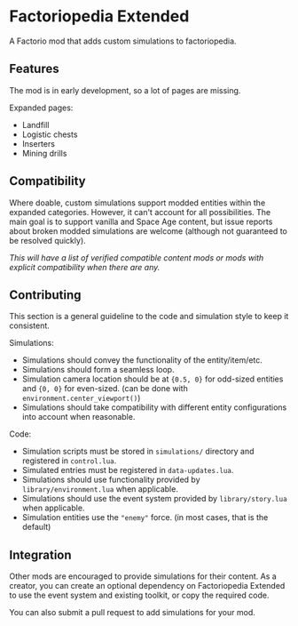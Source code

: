 # Factoriopedia Extended

A Factorio mod that adds custom simulations to factoriopedia.

## Features
The mod is in early development, so a lot of pages are missing.

Expanded pages:
- Landfill
- Logistic chests
- Inserters
- Mining drills

## Compatibility
Where doable, custom simulations support modded entities within the expanded categories.
However, it can't account for all possibilities.
The main goal is to support vanilla and Space Age content, but issue reports about
broken modded simulations are welcome (although not guaranteed to be resolved quickly).

*This will have a list of verified compatible content mods 
or mods with explicit compatibility when there are any.*

## Contributing
This section is a general guideline to the code and simulation style to keep it consistent.

Simulations:
- Simulations should convey the functionality of the entity/item/etc.
- Simulations should form a seamless loop.
- Simulation camera location should be at `{0.5, 0}` for odd-sized entities and `{0, 0}` for even-sized.
  (can be done with `environment.center_viewport()`)
- Simulations should take compatibility with different entity configurations into account when reasonable.

Code:
- Simulation scripts must be stored in `simulations/` directory and registered in `control.lua`.
- Simulated entries must be registered in `data-updates.lua`.
- Simulations should use functionality provided by `library/environment.lua` when applicable.
- Simulations should use the event system provided by `library/story.lua` when applicable.
- Simulation entities use the `"enemy"` force. (in most cases, that is the default)

## Integration
Other mods are encouraged to provide simulations for their content.
As a creator, you can create an optional dependency on Factoriopedia Extended to use
the event system and existing toolkit, or copy the required code.

You can also submit a pull request to add simulations for your mod.